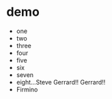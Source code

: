 # demo
* one
* two
* three
* four
* five
* six
* seven
* eight...Steve Gerrard!! Gerrard!!
* Firmino
